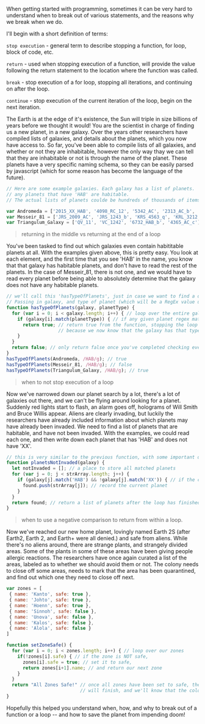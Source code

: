 When getting started with programming, sometimes it can be very hard to understand when to break out of various statements, and the reasons why we break when we do. 

I'll begin with a short definition of terms:

`stop execution` - general term to describe stopping a function, for loop, block of code, etc. 

`return` - used when stopping execution of a function, will provide the value following the return statement to the location where the function was called.

`break` - stop execution of a for loop, stopping all iterations, and continuing on after the loop.

`continue` - stop execution of the current iteration of the loop, begin on the next iteration. 

The Earth is at the edge of it's existence, the Sun will triple in size billions of years before we thought it would! You are the scientist in charge of finding us a new planet, in a new galaxy. Over the years other researchers have compiled lists of galaxies, and details about the planets, which you now have access to. So far, you've been able to compile lists of all galaxies, and whether or not they are inhabitable, however the only way thay we can tell that they are inhabitable or not is through the name of the planet. These planets have a very specific naming schema, so they can be easily parsed by javascript (which for some reason has become the language of the future).  

```javascript
// Here are some example galaxies. Each galaxy has a list of planets. 
// any planets that have 'HAB' are habitable. 
// The actual lists of planets coulde be hundreds of thousands of items.

var Andromeda = ['2015_XX_HAB', '4098_RC_12', '5342_AC', '2313_AC_b', '2013_AC', '5830_B9_HAB']
var Messeir_81 = ['JRS_2009_AC', 'JRS_1243_b', 'KRS_4563_q', 'KRL_3212', 'JRS_1423']
var Triangulum_Galaxy = ['QV_11', 'VC_1242', '6732_HAB_b', '4365_AC_c']
```

> returning in the middle vs returning at the end of a loop

You've been tasked to find out which galaxies even contain habititable planets at all. With the examples given above, this is pretty easy. You look at each element, and the first time that you see 'HAB' in the name, you know that that galaxy has habitable planets, and don't have to read the rest of the planets. In the case of Messeir_81, there is not one, and we would have to read every planet before being able to absolutely determine that the galaxy does not have any habitable planets. 

```javascript
// we'll call this 'hasTypeOfPlanets', just in case we want to find a different type of planet. 
// Passing in galaxy, and type of planet (which will be a RegEx value used to search on strings)
function hasTypeOfPlanets(galaxy, planetType) {
  for (var i = 0; i < galaxy.length; i++) { // loop over the entire galaxy
    if (galaxy[i].match(planetType)) { // if any given planet regex matches the planetType
      return true; // return true from the function, stopping the loop and function 
                   // because we now know that the galaxy has that type of planet
    }
  }
  return false; // only return false once you've completed checking every planet in the galaxy 
}
hasTypeOfPlanets(Andromeda, /HAB/g); // true
hasTypeOfPlanets(Messeir_81, /HAB/g); // false
hasTypeOfPlanets(Triangulum_Galaxy, /HAB/g); // true
```

> when to not stop execution of a loop

Now we've narrowed down our planet search by a lot, there's a lot of galaxies out there, and we can't be flying around looking for a planet. Suddenly red lights start to flash, an alarm goes off, holograms of Will Smith and Bruce Willis appear. Aliens are clearly invading, but luckily the researchers have already included information about which planets may have already been invaded. We need to find a list of planets that are habitable, and have not been invaded. With the examples, we could read each one, and then write down each planet that has 'HAB' and does not have 'XX'.

```javascript
// this is very similar to the previous function, with some important differences.
function planetsNotInvaded(galaxy) {
  let notInvaded = []; // a place to store all matched planets
  for (var j = 0; j < strArray.length; j++) {
    if (galaxy[j].match('HAB') && !galaxy[j].match('XX')) { // if the current planet is habitable, and not invaded
      found.push(strArray[j]); // record the current planet
    }
  }
  return found; // return a list of planets after the loop has finished
}
```

> when to use a negative comparison to return from within a loop.

Now we've reached our new home planet, lovingly named Earth 2S (after Earth2, Earth 2, and Earth+ were all denied.) and safe from aliens. While there's no aliens around, there are strange plants, and strangely divided areas. Some of the plants in some of these areas have been giving people allergic reactions. The researchers have once again curated a list of the areas, labeled as to whether we should avoid them or not. The colony needs to close off some areas, needs to mark that the area has been quarantined, and find out which one they need to close off next.

```javascript
var zones = [
 { name: 'Kanto', safe: true },
 { name: 'Johto', safe: true },
 { name: 'Hoenn', safe: true },
 { name: 'Sinnoh', safe: false },
 { name: 'Unova', safe: false },
 { name: 'Kalos', safe: false },
 { name: 'Alola', safe: false }
]

function setZoneSafe() {
  for (var i = 0; i < zones.length; i++) { // loop over our zones
    if(!zones[i].safe) { // if the zone is NOT safe, 
      zones[i].safe = true; // set it to safe,
      return zones[i+1].name; // and return our next zone
    }
  }
  return "All Zones Safe!" // once all zones have been set to safe, the for loop
                           // will finish, and we'll know that the colony is safe.
}
```

Hopefully this helped you understand when, how, and why to break out of a function or a loop -- and how to save the planet from impending doom!
